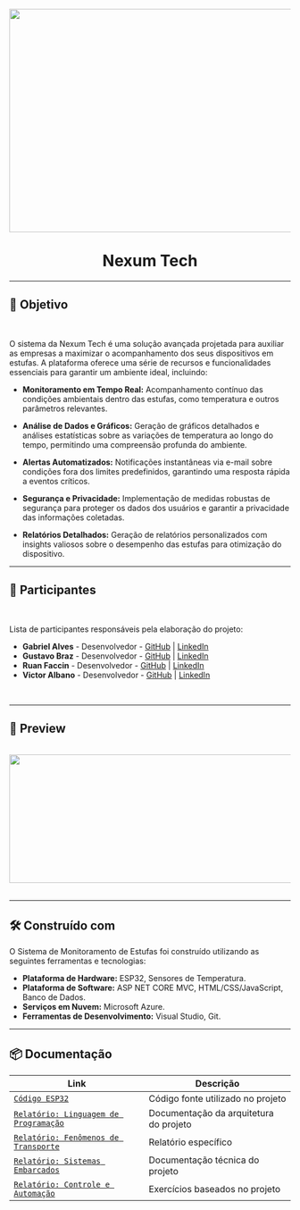 <h1 align="center"> 
<br>
    <img src="https://github.com/NexumTech/Nexum-Tech/assets/103553596/ba79d91f-2e3b-432c-852c-62cbe649645b" width="800" height="400";
>
<br>
<br>
Nexum Tech
</h1>

<hr />

## :dart: Objetivo

<br>

O sistema da Nexum Tech é uma solução avançada projetada para auxiliar as empresas a maximizar o acompanhamento dos seus dispositivos em estufas. A plataforma oferece uma série de recursos e funcionalidades essenciais para garantir um ambiente ideal, incluindo:

- **Monitoramento em Tempo Real:** Acompanhamento contínuo das condições ambientais dentro das estufas, como temperatura e outros parâmetros relevantes.

- **Análise de Dados e Gráficos:** Geração de gráficos detalhados e análises estatísticas sobre as variações de temperatura ao longo do tempo, permitindo uma compreensão profunda do ambiente.

- **Alertas Automatizados:** Notificações instantâneas via e-mail sobre condições fora dos limites predefinidos, garantindo uma resposta rápida a eventos críticos.

- **Segurança e Privacidade:** Implementação de medidas robustas de segurança para proteger os dados dos usuários e garantir a privacidade das informações coletadas.

- **Relatórios Detalhados:** Geração de relatórios personalizados com insights valiosos sobre o desempenho das estufas para otimização do dispositivo.

<hr />

## :page_with_curl: Participantes

<br>

Lista de participantes responsáveis pela elaboração do projeto:

- **Gabriel Alves** - Desenvolvedor - [GitHub](https://github.com/GabrielAB2411) | [LinkedIn](https://www.linkedin.com/in/gabrielalvesbarbosa/)
- **Gustavo Braz** - Desenvolvedor - [GitHub](https://github.com/BrazGu) | [LinkedIn](https://www.linkedin.com/in/braz-gustavo/)
- **Ruan Faccin** - Desenvolvedor - [GitHub](https://github.com/ruanfaccin) | [LinkedIn](https://www.linkedin.com/in/ruanfaccin/)
- **Victor Albano** - Desenvolvedor - [GitHub](https://github.com/theAlbano) | [LinkedIn](https://www.linkedin.com/in/victor-albano-58a542246/)

<br>

<hr />

## :city_sunset: Preview

<br>

<div align="center">
    <img src="https://github.com/NexumTech/Nexum-Tech/assets/78672277/26d25320-54e0-462e-a5b4-3c3b11a57bb8" width="570" height="230">
</div>

<br>

<hr />

## 🛠️ Construído com

O Sistema de Monitoramento de Estufas foi construído utilizando as seguintes ferramentas e tecnologias:

- **Plataforma de Hardware:** ESP32, Sensores de Temperatura.
- **Plataforma de Software:** ASP NET CORE MVC, HTML/CSS/JavaScript, Banco de Dados.
- **Serviços em Nuvem:** Microsoft Azure.
- **Ferramentas de Desenvolvimento:** Visual Studio, Git.

<hr />

## 📦 Documentação

| Link | Descrição |
| --- | --- |
| [`Código ESP32`](https://github.com/NexumTech/Nexum-Tech/blob/develop/Nexum%20Tech/esp32.ino) | Código fonte utilizado no projeto |
| [`Relatório: Linguagem de Programação`](https://github.com/user-attachments/files/15540052/Relatorio.-.Linguagem.de.Programacao.pdf) | Documentação da arquitetura do projeto |
| [`Relatório: Fenômenos de Transporte`](https://github.com/user-attachments/files/15540042/Relatorio.-.Fenomenos.de.transporte.pdf) | Relatório específico |
| [`Relatório: Sistemas Embarcados`](https://github.com/user-attachments/files/15570077/Relatorio.Nexum.-.Cabrini.pdf) | Documentação técnica do projeto |
| [`Relatório: Controle e Automação`](https://github.com/user-attachments/files/15570108/Relatorio.-.Marcones.pdf) | Exercícios baseados no projeto |




